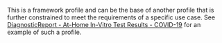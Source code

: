 This is a framework profile and can be the base of another profile that is further constrained to meet the requirements of a specific use case. See [DiagnosticReport - At-Home In-Vitro Test Results - COVID-19](StructureDefinition-DiagnosticReport-at-home-in-vitro-results-covid.html) for an example of such a profile.